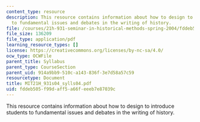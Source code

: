 ```yaml
---
content_type: resource
description: This resource contains information about how to design to introduce students
  to fundamental issues and debates in the writing of history.
file: /courses/21h-931-seminar-in-historical-methods-spring-2004/fddeb505f99daff5a66feeeb7e87039c_MIT21H_931s04_sylls04.pdf
file_size: 136209
file_type: application/pdf
learning_resource_types: []
license: https://creativecommons.org/licenses/by-nc-sa/4.0/
ocw_type: OCWFile
parent_title: Syllabus
parent_type: CourseSection
parent_uid: 914a9bb9-510c-a143-836f-3e7d58a57c59
resourcetype: Document
title: MIT21H_931s04_sylls04.pdf
uid: fddeb505-f99d-aff5-a66f-eeeb7e87039c
---
```

This resource contains information about how to design to introduce students to fundamental issues and debates in the writing of history.
